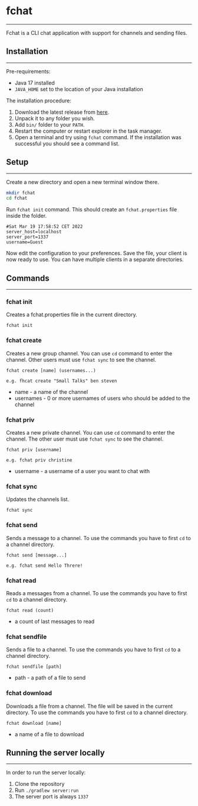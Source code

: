 # fchat

-----------

Fchat is a CLI chat application with support for channels and sending files.

## Installation

-----------
Pre-requirements:

- Java 17 installed
- `JAVA_HOME` set to the location of your Java installation

The installation procedure:

1. Download the latest release from [here]().
2. Unpack it to any folder you wish.
3. Add `bin/` folder to your `PATH`.
4. Restart the computer or restart explorer in the task manager.
5. Open a terminal and try using `fchat` command. If the installation was successful you should see a command list.

## Setup

-----------

Create a new directory and open a new terminal window there.

```bash
mkdir fchat 
cd fchat
```

Run `fchat init` command. This should create an `fchat.properties` file inside the folder.

```properties
#Sat Mar 19 17:58:52 CET 2022
server_host=localhost
server_port=1337
username=Guest
```

Now edit the configuration to your preferences. Save the file, your client is now ready to use. You can have multiple
clients in a separate directories.

## Commands

-----------

### fchat init

Creates a fchat.properties file in the current directory.

```
fchat init
```

### fchat create

Creates a new group channel. You can use `cd` command to enter the channel. Other users must use `fchat sync` to see the
channel.

```
fchat create [name] (usernames...)

e.g. fhcat create "Small Talks" ben steven
```

- name - a name of the channel
- usernames - 0 or more usernames of users who should be added to the channel

### fchat priv

Creates a new private channel. You can use `cd` command to enter the channel. The other user must use `fchat sync` to
see the channel.

```
fchat priv [username]

e.g. fchat priv christine
```

- username - a username of a user you want to chat with

### fchat sync

Updates the channels list.

```
fchat sync
```

### fchat send

Sends a message to a channel. To use the commands you have to first `cd` to a channel directory.

```
fchat send [message...]

e.g. fchat send Hello Threre!
```

### fchat read

Reads a messages from a channel. To use the commands you have to first `cd` to a channel directory.

```
fchat read (count)
```

- a count of last messages to read

### fchat sendfile

Sends a file to a channel. To use the commands you have to first `cd` to a channel directory.

```
fchat sendfile [path]
```

- path - a path of a file to send

### fchat download

Downloads a file from a channel. The file will be saved in the current directory. To use the commands you have to
first `cd` to a channel directory.

```
fchat download [name]
```

- a name of a file to download

## Running the server locally

-----------

In order to run the server locally:

1. Clone the repository
2. Run `./gradlew server:run`
3. The server port is always `1337`
